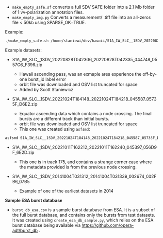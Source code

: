 - `make_empty_safe.sf` converts a full SDV SAFE folder into a 2.1 Mb folder of 1 vv-polarization annotation files.
- `make_empty_img.py` Converts a measurement/ .tiff file into an all-zeros file < 50kb using SPARSE_OK=TRUE.

Example:
```bash
./make_empty_safe.sh /home/staniewi/dev/hawaii/S1A_IW_SLC__1SDV_20220828T042306_20220828T042335_044748_0557C6_F396.SAFE
```

Example datasets:

- S1A_IW_SLC__1SDV_20220828T042306_20220828T042335_044748_0557C6_F396.zip
  - Hawaii ascending pass, was an exmaple area experience the off-by-one burst_id label error
  - orbit file was downloaded and OSV list truncated for space
  - Added by Scott Staniewicz

- S1A_IW_SLC__1SDV_20221024T184148_20221024T184218_045587_05735F_D6E2.zip
  - Equator ascending data which contains a node crossing. The final bursts are a different track than initial bursts.
  - orbit file was downloaded and OSV list truncated for space
  - This one was created using `asfsmd`:
```bash
asfsmd S1A_IW_SLC__1SDV_20221024T184148_20221024T184218_045587_05735F_D6E2 --do-noise --do-cal -iw 2
```

- S1A_IW_SLC__1SDV_20221011T162212_20221011T162240_045397_056D9F_6E2D.zip
  - This one is in track 175, and contains a strange corner case where the metadata provided is from the previous node crossing.


- S1A_IW_SLC__1SDV_20141004T031312_20141004T031339_002674_002FB6_07B5
  - Example of one of the earliest datasets in 2014

**Sample ESA burst database**

- `burst_db_esa.csv` is a sample burst database from ESA. 
It is a subset of the full burst database, and contains only the bursts from test datasets.
It was created using `create_esa_db_sample.py`, which relies on the ESA burst database being available via https://github.com/opera-adt/burst_db .